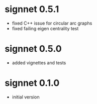 # signnet 0.5.1

* fixed C++ issue for circular arc graphs
* fixed failing eigen centrality test

# signnet 0.5.0

* added vignettes and tests

# signnet 0.1.0

* initial version


